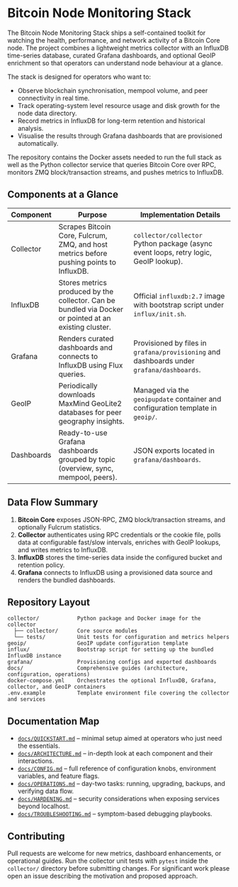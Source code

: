 # Bitcoin Node Monitoring Stack

The Bitcoin Node Monitoring Stack ships a self-contained toolkit for watching the
health, performance, and network activity of a Bitcoin Core node. The project combines a
lightweight metrics collector with an InfluxDB time-series database, curated Grafana
dashboards, and optional GeoIP enrichment so that operators can understand node behaviour at
a glance.

The stack is designed for operators who want to:

* Observe blockchain synchronisation, mempool volume, and peer connectivity in real time.
* Track operating-system level resource usage and disk growth for the node data directory.
* Record metrics in InfluxDB for long-term retention and historical analysis.
* Visualise the results through Grafana dashboards that are provisioned automatically.

The repository contains the Docker assets needed to run the full stack as well as the
Python collector service that queries Bitcoin Core over RPC, monitors ZMQ block/transaction
streams, and pushes metrics to InfluxDB.

## Components at a Glance

| Component | Purpose | Implementation Details |
|-----------|---------|------------------------|
| Collector | Scrapes Bitcoin Core, Fulcrum, ZMQ, and host metrics before pushing points to InfluxDB. | `collector/collector` Python package (async event loops, retry logic, GeoIP lookup). |
| InfluxDB  | Stores metrics produced by the collector. Can be bundled via Docker or pointed at an existing cluster. | Official `influxdb:2.7` image with bootstrap script under `influx/init.sh`. |
| Grafana   | Renders curated dashboards and connects to InfluxDB using Flux queries. | Provisioned by files in `grafana/provisioning` and dashboards under `grafana/dashboards`. |
| GeoIP     | Periodically downloads MaxMind GeoLite2 databases for peer geography insights. | Managed via the `geoipupdate` container and configuration template in `geoip/`. |
| Dashboards | Ready-to-use Grafana dashboards grouped by topic (overview, sync, mempool, peers). | JSON exports located in `grafana/dashboards`. |

## Data Flow Summary

1. **Bitcoin Core** exposes JSON-RPC, ZMQ block/transaction streams, and optionally Fulcrum
   statistics.
2. **Collector** authenticates using RPC credentials or the cookie file, polls data at
   configurable fast/slow intervals, enriches with GeoIP lookups, and writes metrics to
   InfluxDB.
3. **InfluxDB** stores the time-series data inside the configured bucket and retention
   policy.
4. **Grafana** connects to InfluxDB using a provisioned data source and renders the bundled
   dashboards.

## Repository Layout

```
collector/            Python package and Docker image for the collector
  ├── collector/      Core source modules
  └── tests/          Unit tests for configuration and metrics helpers
geoip/                GeoIP update configuration template
influx/               Bootstrap script for setting up the bundled InfluxDB instance
grafana/              Provisioning configs and exported dashboards
docs/                 Comprehensive guides (architecture, configuration, operations)
docker-compose.yml    Orchestrates the optional InfluxDB, Grafana, collector, and GeoIP containers
.env.example          Template environment file covering the collector and services
```

## Documentation Map

* [`docs/QUICKSTART.md`](docs/QUICKSTART.md) – minimal setup aimed at operators who just
  need the essentials.
* [`docs/ARCHITECTURE.md`](docs/ARCHITECTURE.md) – in-depth look at each component and
  their interactions.
* [`docs/CONFIG.md`](docs/CONFIG.md) – full reference of configuration knobs, environment
  variables, and feature flags.
* [`docs/OPERATIONS.md`](docs/OPERATIONS.md) – day-two tasks: running, upgrading, backups,
  and verifying data flow.
* [`docs/HARDENING.md`](docs/HARDENING.md) – security considerations when exposing services
  beyond localhost.
* [`docs/TROUBLESHOOTING.md`](docs/TROUBLESHOOTING.md) – symptom-based debugging playbooks.

## Contributing

Pull requests are welcome for new metrics, dashboard enhancements, or operational guides.
Run the collector unit tests with `pytest` inside the `collector/` directory before
submitting changes. For significant work please open an issue describing the motivation and
proposed approach.
